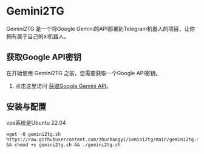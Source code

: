 # Gemini2TG

Gemini2TG 是一个将Google Gemini的API部署到Telegram机器人的项目，让你拥有属于自己的ai机器人。




## 获取Google API密钥

在开始使用 Gemini2TG 之前，您需要获取一个Google API密钥。

1. 点击这里访问 [获取Google Gemini API](https://makersuite.google.com/app/apikey)。


## 安装与配置

vps系统是Ubuntu 22.04  
```#bash
wget -O gemini2tg.sh https://raw.githubusercontent.com/zhuchangyi/Gemini2tg/main/gemini2tg.sh && chmod +x gemini2tg.sh && ./gemini2tg.sh 
```





